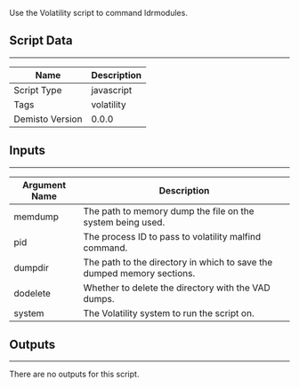 Use the Volatility script to command ldrmodules.
## Script Data
---

| **Name** | **Description** |
| --- | --- |
| Script Type | javascript |
| Tags | volatility |
| Demisto Version | 0.0.0 |

## Inputs
---

| **Argument Name** | **Description** |
| --- | --- |
| memdump | The path to memory dump the file on the system being used. |
| pid | The process ID to pass to volatility malfind command. |
| dumpdir | The path to the directory in which to save the dumped memory sections. |
| dodelete | Whether to delete the directory with the VAD dumps. |
| system | The Volatility system to run the script on. |

## Outputs
---
There are no outputs for this script.
